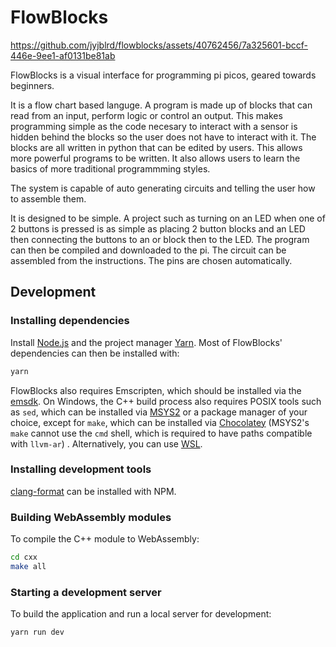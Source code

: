 # FlowBlocks

https://github.com/jyjblrd/flowblocks/assets/40762456/7a325601-bccf-446e-9ee1-af0131be81ab

FlowBlocks is a visual interface for programming pi picos, geared towards beginners.

It is a flow chart based languge. A program is made up of blocks that can read from an input, perform logic or control an output. This makes programming simple as the code necesary to interact with a sensor is hidden behind the blocks so the user does not have to interact with it.
The blocks are all written in python that can be edited by users. This allows more powerful programs to be written. It also allows users to learn the basics of more traditional programmming styles.

The system is capable of auto generating circuits and telling the user how to assemble them.

It is designed to be simple. A project such as turning on an LED when one of 2 buttons is pressed is as simple as placing 2 button blocks and an LED then connecting the buttons to an or block then to the LED. The program can then be compiled and downloaded to the pi. The circuit can be assembled from the instructions. The pins are chosen automatically.

## Development

### Installing dependencies

Install [Node.js](https://nodejs.org/) and the project manager [Yarn](https://classic.yarnpkg.com/en/docs/install).
Most of FlowBlocks' dependencies can then be installed with:

```bash
yarn
```

FlowBlocks also requires Emscripten, which should be installed via the [emsdk](https://emscripten.org/docs/getting_started/downloads.html).
On Windows, the C++ build process also requires POSIX tools such as `sed`, which can be installed via [MSYS2](https://www.msys2.org/) or a package manager of your choice, except for `make`, which can be installed via [Chocolatey](https://community.chocolatey.org/packages/make) (MSYS2's `make` cannot use the `cmd` shell, which is required to have paths compatible with `llvm-ar`) . Alternatively, you can use [WSL](https://learn.microsoft.com/en-us/windows/wsl/install).

### Installing development tools

[clang-format](https://www.npmjs.com/package/clang-format)  can be installed with NPM.

### Building WebAssembly modules

To compile the C++ module to WebAssembly:

```bash
cd cxx
make all
```

### Starting a development server

To build the application and run a local server for development:

```bash
yarn run dev
```
